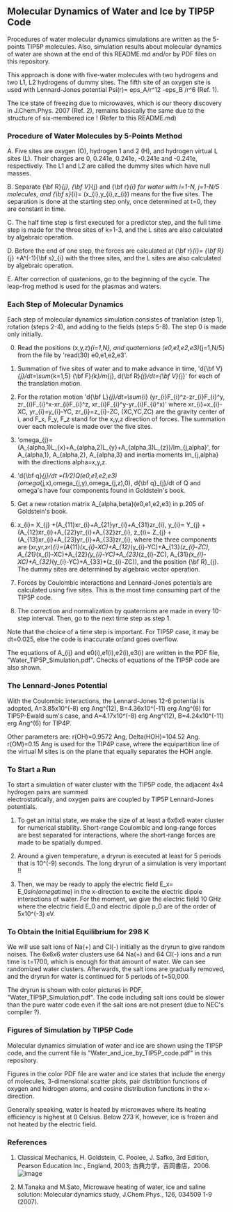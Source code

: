 ## Molecular Dynamics of Water and Ice by TIP5P Code ##

Procedures of water molecular dynamics simulations are written as the 5-points TIP5P molecules. 
Also, simulation results about molecular dynamics of water are shown at the end of this README.md and/or by PDF files on this repository. 

This approach is done with five-water molecules with two hydrogens and two L1, L2 hydrogens of dummy sites. 
The fifth site of an oxygen site is used with Lennard-Jones potential Psi(r)= eps_A/r^12 -eps_B /r^6 (Ref. 1). 

The ice state of freezing due to microwaves, which is our theory discovery in J.Chem.Phys. 2007 (Ref. 2), 
remains basically the same due to the structure of six-membered ice ! (Refer to this README.md)  

### Procedure of Water Molecules by 5-Points Method ###

A. Five sites are oxygen (O), hydrogen 1 and 2 (H), and hydrogen virtual L sites (L). 
Their charges are 0, 0.241e, 0.241e, -0.241e and -0.241e, respectively. 
The L1 and L2 are called the dummy sites which have null masses.

B. Separate {\bf R}_{j}, {\bf V}_{j} and {\bf r}_{i} for water with i=1-N, j=1-N/5 molecules, and 
{\bf s}_{i}= (x_{i},y_{i},z_{i}) means for the five sites. The separation is done at the 
starting step only, once determined at t=0, they are constant in time.

C. The half time step is first executed for a predictor step, and the full time step is made for
the three sites of k=1-3, and the L sites are also calculated by algebraic operation.

D. Before the end of one step, the forces are calculated at {\bf r}_{i}= {\bf R}_{j} +A^(-1){\bf s}_{i}
with the three sites, and the L sites are also calculated by algebraic operation.

E. After correction of quatenions, go to the beginning of the cycle.  The leap-frog method is used for the plasmas and waters.


### Each Step of Molecular Dynamics ###

Each step of molecular dynamics simulation consistes of tranlation (step 1), rotation (steps 2-4), 
and adding to the fields (steps 5-8). The step 0 is made only initially. 

0. Read the positions (x,y,z)_{i=1,N}, and quaternions (e0,e1,e2,e3)_{j=1,N/5} from the file by 'read(30) e0,e1,e2,e3'.

1. Summation of five sites of water and to make advance in time, 
'd{\bf V}_{j}/dt=\sum_{k=1,5} {\bf F}_{k}/m_{j}, 
d{\bf R}_{j}/dt={\bf V}_{j}' for each of the translation motion.

2. For the rotation motion 'd{\bf L}_{j}/dt=\sum_{i} (yr_{i}F_{i}^z-zr_{i}F_{i}^y, 
zr_{i}F_{i}^x-xr_{i}F_{i}^z, xr_{i}F_{i}^y-yr_{i}F_{i}^x)' where 
xr_{i}=x_{i}-XC, yr_{i}=y_{i}-YC, zr_{i}=z_{i}-ZC, (XC,YC,ZC) are the gravity center
of i, and F_x, F_y, F_z stand for the x,y,z direction of forces. 
The summation over each molecule is made over the five sites. 

3. 'omega_{j}=(A_{alpha,1)L_{x}+A_{alpha,2)L_{y}+A_{alpha,3)L_{z})/Im_{j,alpha}', 
for A_{alpha,1}, A_{alpha,2}, A_{alpha,3} and inertia moments Im_{j,alpha} with 
the directions alpha=x,y,z.

4. 'd{\bf q}_{j}/dt =(1/2)Q(e0,e1,e2,e3)(omega_{j,x),omega_{j,y),omega_{j,z),0), 
d{\bf q}_{j}/dt of Q and omega's have four components found in Goldstein's book.

5. Get a new rotation matrix A_{alpha,beta}(e0,e1,e2,e3) in p.205 of Goldstein's book.

6. x_{i}= X_{j} +(A_{11}xr_{i}+A_{21}yr_{i}+A_{31}zr_{i}, 
   y_{i}= Y_{j} +(A_{12}xr_{i}+A_{22}yr_{i}+A_{32}zr_{i},
   z_{i}= Z_{j} +(A_{13}xr_{i}+A_{23}yr_{i}+A_{33}zr_{i},
where the three components are (xr,yr,zr)_{i}=(A_{11}*(x_{i}-XC)+A_{12}*(y_{i}-YC)+A_{13}*(z_{i}-ZC), 
A_{21}*(x_{i}-XC)+A_{22}*(y_{i}-YC)+A_{23}*(z_{i}-ZC),
A_{31}*(x_{i}-XC)+A_{32}*(y_{i}-YC)+A_{33}*(z_{i}-ZC)), 
and the position {\bf R}_{j}. 
The dummy sites are determined by algebraic vector operation.

7. Forces by Coulombic interactions and Lennard-Jones potentials are calculated using five sites.
This is the most time consuming part of the TIP5P code.

8. The correction and normalization by quaternions are made in every 10-step interval. 
Then, go to the next time step as step 1.

Note that the choice of a time step is important. For TIP5P case, it may be dt=0.025, else 
the code is inaccurate or/and goes overflow.

The equations of A_{ij} and e0(i),e1(i),e2(i),e3(i) are written in the PDF file, "Water_TIP5P_Simulation.pdf".
Checks of equations of the TIP5P code are also shown.

### The Lennard-Jones Potential ###

With the Coulombic interactions, the Lennard-Jones 12-6 potential is adopted,
A=3.85x10^(-8) erg Ang^(12), B=4.36x10^(-11) erg Ang^(6) for TIP5P-Ewald sum's case, 
and A=4.17x10^(-8) erg Ang^(12), B=4.24x10^(-11) erg Ang^(6) for TIP4P.

Other parameters are: r(OH)=0.9572 Ang, Delta(HOH)=104.52 Ang. r(OM)=0.15 Ang is used 
for the TIP4P case, where the equipartition line of the virtual M sites is on the plane 
that equally separates the HOH angle. 

### To Start a Run ###

To start a simulation of water cluster with the TIP5P code, the adjacent 4x4 hydrogen pairs are summed  
electrostatically, and oxygen pairs are coupled by TIP5P Lennard-Jones potentials.

1. To get an initial state, we make the size of at least a 6x6x6 water cluster for numerical stability.
Short-range Coulombic and long-range forces are best separated for interactions, where the short-range 
forces are made to be spatially dumped.

2. Around a given temperature, a dryrun is executed at least for 5 periods that is 10^(-9) seconds.
The long dryrun of a simulation is very important !!

3. Then, we may be ready to apply the electric field E_x= E_0*sin(omega*time) in the x-direction to excite the 
electric dipole interactions of water. For the moment, we give the electric field 10 GHz where 
the electric field E_0 and electric dipole p_0 are of the order of 5x10^(-3) eV.

### To Obtain the Initial Equilibrium for 298 K ###

We will use salt ions of Na(+) and Cl(-) initially as the dryrun to give random noises. 
The 6x6x6 water clusters use 64 Na(+) and 64 Cl(-) ions and a run time is t=1700, which is 
enough for that amount of water. We can see randomized water clusters. 
Afterwards, the salt ions are gradually removed, and the dryrun for water is continued for 5 periods
of t=50,000.

The dryrun is shown with color pictures in PDF, "Water_TIP5P_Simulation.pdf".
The code including salt ions could be slower than the pure water code even if the salt ions are not present
(due to NEC's compiler ?).


### Figures of Simulation by TIP5P Code ###

Molecular dynamics simulation of water and ice are shown using the TIP5P code, 
and the current file is "Water_and_ice_by_TIP5P_code.pdf" in this repository.

Figures in the color PDF file are water and ice states that include the energy of molecules, 
3-dimensional scatter plots, pair distribtion functions of oxygen and hidrogen atoms,
and cosine distribution functions in the x-direction.

Generally speaking, water is heated by microwaves where its heating efficiency is highest at 0 Celsius.
Below 273 K, however, ice is frozen and not heated by the electric field.

### References ### 

1. Classical Mechanics, H. Goldstein, C. Poolee, J. Safko, 3rd Edition, Pearson Education Inc., England, 2003; 
古典力学，吉岡書店，2006.
![image](https://github.com/Mtanaka77/Molecular_Dynimics_of_Water_by_TI5P/assets/111667711/aacddf22-0d92-4f3c-ae38-e1115261fd58)

2. M.Tanaka and M.Sato, Microwave heating of water, ice and saline solution: Molecular dynamics study, J.Chem.Phys., 126, 034509 1-9 (2007).
